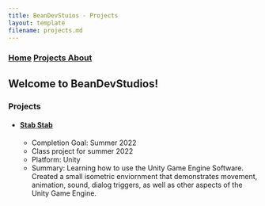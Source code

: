 ```yaml
---
title: BeanDevStuios - Projects
layout: template
filename: projects.md
--- 
```


### [Home](https://beandevstudios.com/) [Projects  ]() [About  ]()
## Welcome to BeanDevStudios!

### Projects
- #### [Stab Stab](https://github.com/BeanDevStudios/UnityDungeonGameIso.git/)
  - Completion Goal: Summer 2022
  - Class project for summer 2022
  - Platform: Unity
  - Summary: Learning how to use the Unity Game Engine Software. Created a small isometric enviornment that demonstrates movement, animation, sound, dialog triggers, as well as other aspects of the Unity Game Engine.
